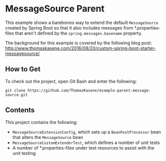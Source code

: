 # MessageSource Parent
This example shows a barebones way to extend the default `MessageSource` created by Spring Boot so that it also includes messages from *.properties-files that aren't defined by the `spring.messages.basename` property.

The background for this example is covered by the following blog post: http://www.thomaskasene.com/2016/08/20/custom-spring-boot-starter-messagesource/

## How to Get

To check out the project, open Git Bash and enter the following:
```
git clone https://github.com/ThomasKasene/example-parent-message-source.git
```

## Contents

This project contains the following:

* `MessageSourceExtensionConfig`, which sets up a `BeanPostProcessor` bean that alters the `MessageSource` bean
* `MessageSourceCustomExtenderTest`, which defines a number of unit tests
* A number of *.properties-files under test resources to assist with the unit testing